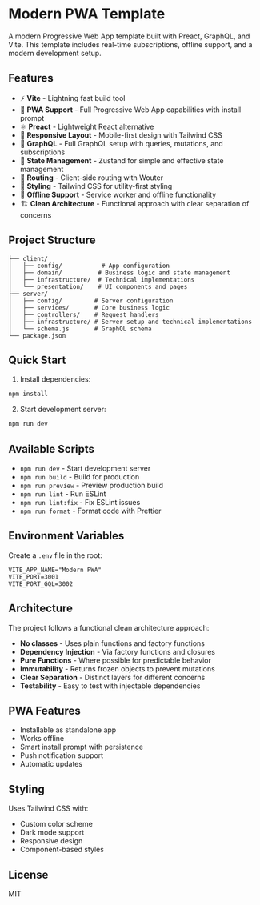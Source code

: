 # Modern PWA Template

A modern Progressive Web App template built with Preact, GraphQL, and Vite. This template includes real-time subscriptions, offline support, and a modern development setup.

## Features

- ⚡️ **Vite** - Lightning fast build tool
- 🔄 **PWA Support** - Full Progressive Web App capabilities with install prompt
- ⚛️ **Preact** - Lightweight React alternative
- 📱 **Responsive Layout** - Mobile-first design with Tailwind CSS
- 🚀 **GraphQL** - Full GraphQL setup with queries, mutations, and subscriptions
- 🔄 **State Management** - Zustand for simple and effective state management
- 🎯 **Routing** - Client-side routing with Wouter
- 💅 **Styling** - Tailwind CSS for utility-first styling
- 🔌 **Offline Support** - Service worker and offline functionality
- 🏗️ **Clean Architecture** - Functional approach with clear separation of concerns

## Project Structure

```
├── client/
│   ├── config/           # App configuration
│   ├── domain/          # Business logic and state management
│   ├── infrastructure/  # Technical implementations
│   └── presentation/    # UI components and pages
├── server/
│   ├── config/         # Server configuration
│   ├── services/       # Core business logic
│   ├── controllers/    # Request handlers
│   ├── infrastructure/ # Server setup and technical implementations
│   └── schema.js       # GraphQL schema
└── package.json
```

## Quick Start

1. Install dependencies:

```bash
npm install
```

2. Start development server:

```bash
npm run dev
```

## Available Scripts

- `npm run dev` - Start development server
- `npm run build` - Build for production
- `npm run preview` - Preview production build
- `npm run lint` - Run ESLint
- `npm run lint:fix` - Fix ESLint issues
- `npm run format` - Format code with Prettier

## Environment Variables

Create a `.env` file in the root:

```env
VITE_APP_NAME="Modern PWA"
VITE_PORT=3001
VITE_PORT_GQL=3002
```

## Architecture

The project follows a functional clean architecture approach:

- **No classes** - Uses plain functions and factory functions
- **Dependency Injection** - Via factory functions and closures
- **Pure Functions** - Where possible for predictable behavior
- **Immutability** - Returns frozen objects to prevent mutations
- **Clear Separation** - Distinct layers for different concerns
- **Testability** - Easy to test with injectable dependencies

## PWA Features

- Installable as standalone app
- Works offline
- Smart install prompt with persistence
- Push notification support
- Automatic updates

## Styling

Uses Tailwind CSS with:

- Custom color scheme
- Dark mode support
- Responsive design
- Component-based styles

## License

MIT
